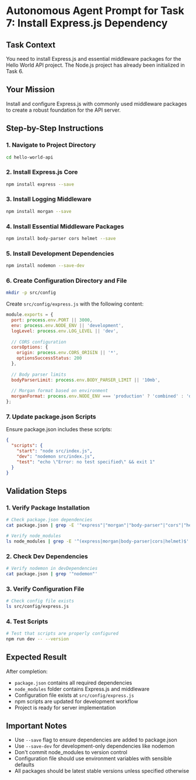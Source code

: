 # Autonomous Agent Prompt for Task 7: Install Express.js Dependency

## Task Context
You need to install Express.js and essential middleware packages for the Hello World API project. The Node.js project has already been initialized in Task 6.

## Your Mission
Install and configure Express.js with commonly used middleware packages to create a robust foundation for the API server.

## Step-by-Step Instructions

### 1. Navigate to Project Directory
```bash
cd hello-world-api
```

### 2. Install Express.js Core
```bash
npm install express --save
```

### 3. Install Logging Middleware
```bash
npm install morgan --save
```

### 4. Install Essential Middleware Packages
```bash
npm install body-parser cors helmet --save
```

### 5. Install Development Dependencies
```bash
npm install nodemon --save-dev
```

### 6. Create Configuration Directory and File
```bash
mkdir -p src/config
```

Create `src/config/express.js` with the following content:
```javascript
module.exports = {
  port: process.env.PORT || 3000,
  env: process.env.NODE_ENV || 'development',
  logLevel: process.env.LOG_LEVEL || 'dev',
  
  // CORS configuration
  corsOptions: {
    origin: process.env.CORS_ORIGIN || '*',
    optionsSuccessStatus: 200
  },
  
  // Body parser limits
  bodyParserLimit: process.env.BODY_PARSER_LIMIT || '10mb',
  
  // Morgan format based on environment
  morganFormat: process.env.NODE_ENV === 'production' ? 'combined' : 'dev'
};
```

### 7. Update package.json Scripts
Ensure package.json includes these scripts:
```json
{
  "scripts": {
    "start": "node src/index.js",
    "dev": "nodemon src/index.js",
    "test": "echo \"Error: no test specified\" && exit 1"
  }
}
```

## Validation Steps

### 1. Verify Package Installation
```bash
# Check package.json dependencies
cat package.json | grep -E '"express"|"morgan"|"body-parser"|"cors"|"helmet"'

# Verify node_modules
ls node_modules | grep -E '^(express|morgan|body-parser|cors|helmet)$'
```

### 2. Check Dev Dependencies
```bash
# Verify nodemon in devDependencies
cat package.json | grep '"nodemon"'
```

### 3. Verify Configuration File
```bash
# Check config file exists
ls src/config/express.js
```

### 4. Test Scripts
```bash
# Test that scripts are properly configured
npm run dev -- --version
```

## Expected Result
After completion:
- `package.json` contains all required dependencies
- `node_modules` folder contains Express.js and middleware
- Configuration file exists at `src/config/express.js`
- npm scripts are updated for development workflow
- Project is ready for server implementation

## Important Notes
- Use `--save` flag to ensure dependencies are added to package.json
- Use `--save-dev` for development-only dependencies like nodemon
- Don't commit node_modules to version control
- Configuration file should use environment variables with sensible defaults
- All packages should be latest stable versions unless specified otherwise